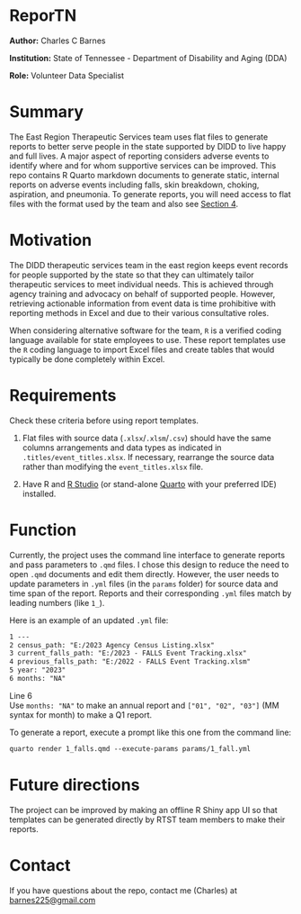 # ReporTN


**Author:** Charles C Barnes

**Institution:** State of Tennessee - Department of Disability and Aging (DDA)

**Role:** Volunteer Data Specialist

# Summary

The East Region Therapeutic Services team uses flat files to generate
reports to better serve people in the state supported by DIDD to live
happy and full lives. A major aspect of reporting considers adverse
events to identify where and for whom supportive services can be
improved. This repo contains R Quarto markdown documents to generate
static, internal reports on adverse events including falls, skin
breakdown, choking, aspiration, and pneumonia. To generate reports, you
will need access to flat files with the format used by the team and also
see <a href="#sec-function" class="quarto-xref">Section 4</a>.

# Motivation

The DIDD therapeutic services team in the east region keeps event
records for people supported by the state so that they can ultimately
tailor therapeutic services to meet individual needs. This is achieved
through agency training and advocacy on behalf of supported people.
However, retrieving actionable information from event data is time
prohibitive with reporting methods in Excel and due to their various
consultative roles.

When considering alternative software for the team, `R` is a verified
coding language available for state employees to use. These report
templates use the `R` coding language to import Excel files and create
tables that would typically be done completely within Excel.

# Requirements

Check these criteria before using report templates.

1.  Flat files with source data (`.xlsx`/`.xlsm`/`.csv`) should have the
    same columns arrangements and data types as indicated in
    `.titles/event_titles.xlsx`. If necessary, rearrange the source data
    rather than modifying the `event_titles.xlsx` file.

2.  Have R and [R
    Studio](https://rstudio-education.github.io/hopr/starting.html "Installing R and RStudio")
    (or stand-alone
    [Quarto](https://quarto.org/docs/get-started/ "Get Started") with
    your preferred IDE) installed.

# Function

Currently, the project uses the command line interface to generate
reports and pass parameters to `.qmd` files. I chose this design to
reduce the need to open `.qmd` documents and edit them directly.
However, the user needs to update parameters in `.yml` files (in the
`params` folder) for source data and time span of the report. Reports
and their corresponding `.yml` files match by leading numbers (like
`1_`).

Here is an example of an updated `.yml` file:

``` default
1 ---
2 census_path: "E:/2023 Agency Census Listing.xlsx"
3 current_falls_path: "E:/2023 - FALLS Event Tracking.xlsx"
4 previous_falls_path: "E:/2022 - FALLS Event Tracking.xlsm"
5 year: "2023"
6 months: "NA"
```

Line 6  
Use `months: "NA"` to make an annual report and `["01", "02", "03"]` (MM
syntax for month) to make a Q1 report.

To generate a report, execute a prompt like this one from the command
line:

``` default
quarto render 1_falls.qmd --execute-params params/1_fall.yml
```

# Future directions

The project can be improved by making an offline R Shiny app UI so that
templates can be generated directly by RTST team members to make their
reports.

# Contact

If you have questions about the repo, contact me (Charles) at
barnes225@gmail.com
